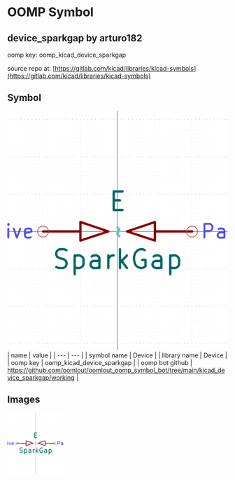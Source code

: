 # OOMP Symbol  
## device_sparkgap  by arturo182  
  
oomp key: oomp_kicad_device_sparkgap  
  
source repo at: [https://gitlab.com/kicad/libraries/kicad-symbols](https://gitlab.com/kicad/libraries/kicad-symbols)  
## Symbol  
  
[![working.png](working_600.png)](working.png)  
| name | value | 
| --- | --- | 
| symbol name | Device | 
| library name | Device | 
| oomp key | oomp_kicad_device_sparkgap | 
| oomp bot github | https://github.com/oomlout/oomlout_oomp_symbol_bot/tree/main/kicad_device_sparkgap/working | 
## Images  
  
[![working.png](working_140.png)](working.png)  
